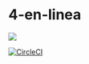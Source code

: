 # 4-en-linea

<a href="https://codeclimate.com/github/Ignacio-Gutierrez/4-en-linea/test_coverage"><img src="https://api.codeclimate.com/v1/badges/faa765a1b7c33e8940d2/test_coverage" /></a>

[![CircleCI](https://dl.circleci.com/status-badge/img/gh/Ignacio-Gutierrez/4-en-linea/tree/main.svg?style=svg)](https://dl.circleci.com/status-badge/redirect/gh/Ignacio-Gutierrez/4-en-linea/tree/main)
